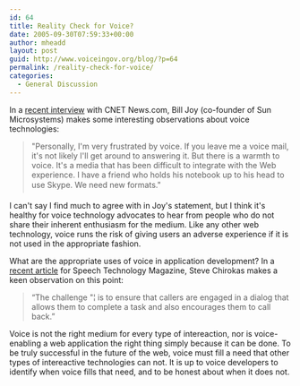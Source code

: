 ```yaml
---
id: 64
title: Reality Check for Voice?
date: 2005-09-30T07:59:33+00:00
author: mheadd
layout: post
guid: http://www.voiceingov.org/blog/?p=64
permalink: /reality-check-for-voice/
categories:
  - General Discussion
---
```

In a [recent interview](http://news.com.com/Joy+Future+of+the+Web+is+mobile+devices/2100-1016_3-5885769.html?tag=nefd.top) with CNET News.com, Bill Joy (co-founder of Sun Microsystems) makes some interesting observations about voice technologies:

> "Personally, I'm very frustrated by voice. If you leave me a voice mail, it's not likely I'll get around to answering it. But there is a warmth to voice. It's a media that has been difficult to integrate with the Web experience. I have a friend who holds his notebook up to his head to use Skype. We need new formats." 

I can't say I find much to agree with in Joy's statement, but I think it's healthy for voice technology advocates to hear from people who do not share their inherent enthusiasm for the medium. Like any other web technology, voice runs the risk of giving users an adverse experience if it is not used in the appropriate fashion.

What are the appropriate uses of voice in application development? In a [recent article](http://www.speechtechmag.com/issues/10_5/cover/12363-1.html) for Speech Technology Magazine, Steve Chirokas makes a keen observation on this point:

> &#8220;The challenge "¦ is to ensure that callers are engaged in a dialog that allows them to complete a task and also encourages them to call back.&#8221; 

Voice is not the right medium for every type of intereaction, nor is voice-enabling a web application the right thing simply because it can be done. To be truly successful in the future of the web, voice must fill a need that other types of intereactive technologies can not. It is up to voice developers to identify when voice fills that need, and to be honest about when it does not.